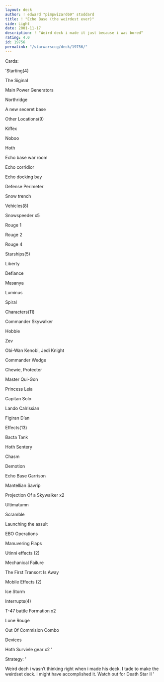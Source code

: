 ```yaml
---
layout: deck
author: ! edward "pimpwizard69" stoddard
title: ! "Echo Base (the weirdest ever)"
side: Light
date: 2001-11-17
description: ! "Weird deck i made it just because i was bored"
rating: 4.0
id: 19756
permalink: "/starwarsccg/deck/19756/"
---
```

Cards: 

'Starting(4)

 The Siginal

 Main Power Generators

 Northridge

 A new seceret base


Other Locations(9)

 Kiffex

 Noboo

 Hoth

 Echo base war room

 Echo corridior

 Echo docking bay

 Defense Perimeter

 Snow trench 


Vehicles(8)

 Snowspeeder x5

 Rouge 1

 Rouge 2

 Rouge 4


Starships(5)

 Liberty

 Defiance 

 Masanya

 Luminus

 Spiral


Characters(11)

 Commander Skywalker

 Hobbie

 Zev

 Obi-Wan Kenobi, Jedi Knight

 Commander Wedge

 Chewie, Protecter 

 Master Qui-Gon

 Princess Leia

 Capitan Solo

 Lando Calrissian

 Figiran D’an


Effects(13)

 Bacta Tank

 Hoth Sentery

 Chasm

 Demotion

 Echo Base Garrison

 Mantellian Savrip

 Projection Of a Skywalker x2

 Ultimatumn

 Scramble

 Launching the assult

 EBO Operations

 Manuvering Flaps


Utinni effects (2)

 Mechanical Failure

 The First Transort Is Away


Mobile Effects (2)

 Ice Storm


Interrupts(4)

 T-47 battle Formation x2

 Lone Rouge

 Out Of Commision Combo


Devices

 Hoth Survivle gear x2 '

Strategy: '

Weird dech i wasn’t thinking right when i made his deck.  I tade to make the weirdset deck. i might have accomplished it. Watch out for Death Star II '
